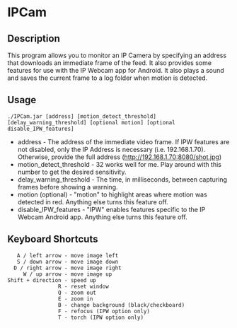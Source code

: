 # IPCam
## Description
This program allows you to monitor an IP Camera by specifying an address that downloads an immediate frame of the feed. It also provides some features for use with the IP Webcam app for Android.
It also plays a sound and saves the current frame to a log folder when motion is detected.

## Usage
<pre><code>./IPCam.jar [address] [motion_detect_threshold] [delay_warning_threshold] [optional motion] [optional disable_IPW_features]</code></pre>
* address - The address of the immediate video frame. If IPW features are not disabled, only the IP Address is necessary (i.e. 192.168.1.70). Otherwise, provide the full address (http://192.168.1.70:8080/shot.jpg)
* motion_detect_threshold - 32 works well for me. Play around with this number to get the desired sensitivity.
* delay_warning_threshold - The time, in milliseconds, between capturing frames before showing a warning.
* motion (optional) - "motion" to highlight areas where motion was detected in red. Anything else turns this feature off.
* disable_IPW_features - "IPW" enables features specific to the IP Webcam Android app. Anything else turns this feature off.

## Keyboard Shortcuts
<pre><code>   A / left arrow - move image left
   S / down arrow - move image down
  D / right arrow - move image right
     W / up arrow - move image up
Shift + direction - speed up
                R - reset window
                Q - zoom out
                E - zoom in
                B - change background (black/checkboard)
                F - refocus (IPW option only)
                T - torch (IPW option only)</code></pre>